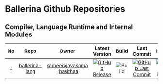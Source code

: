 # Ballerina Github Repositories 

## Compiler, Language Runtime and Internal Modules


|No| Repo | Owner | Latest Version | Build | Last Commit | Issues | Bugs | PRs | Stars | LOC
|:---:|:---:|:---:|:---:|:---:|:---:|:---:|:---:|:---:|:---:|:---:|
|1|[ballerina-lang](https://github.com/ballerina-platform/ballerina-lang/)| [sameerajayasoma](https://github.com/sameerajayasoma/) , [hasithaa](https://github.com/hasithaa/)| [![GitHub Release](https://img.shields.io/github/release/ballerina-platform/ballerina-lang.svg?label=)](https://github.com/ballerina-platform/ballerina-lang/releases)| ![Build](https://img.shields.io/github/workflow/status/ballerina-platform/ballerina-lang/Ballerina%20daily%20build) | [![GitHub Last Commit](https://img.shields.io/github/last-commit/ballerina-platform/ballerina-lang.svg?label=)](https://github.com/ballerina-platform/ballerina-lang/commits/master)| ![Github issues](https://img.shields.io/github/issues/ballerina-platform/ballerina-lang?label=%20) | ![Github bugs](https://img.shields.io/github/issues/ballerina-platform/ballerina-lang/Type/Bug?label=%20) |![GitHub PRs](https://img.shields.io/github/issues-pr/ballerina-platform/ballerina-lang?label=%20)| ![GitHub stars](https://img.shields.io/github/stars/ballerina-platform/ballerina-lang?label=%20) | ![GitHub LOC](https://img.shields.io/tokei/lines/github/ballerina-platform/ballerina-lang?label=%20&style=flat-square) | 
